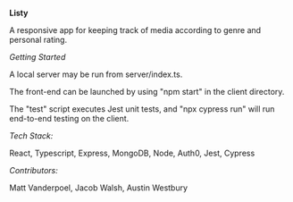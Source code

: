 **Listy**

A responsive app for keeping track of media according to genre and personal rating.

*Getting Started*

A local server may be run from server/index.ts.

The front-end can be launched by using "npm start" in the client directory.

The "test" script executes Jest unit tests, and "npx cypress run" will run end-to-end testing on the client.

*Tech Stack:*

React, Typescript, Express, MongoDB, Node, Auth0, Jest, Cypress

*Contributors:*

Matt Vanderpoel, Jacob Walsh, Austin Westbury
